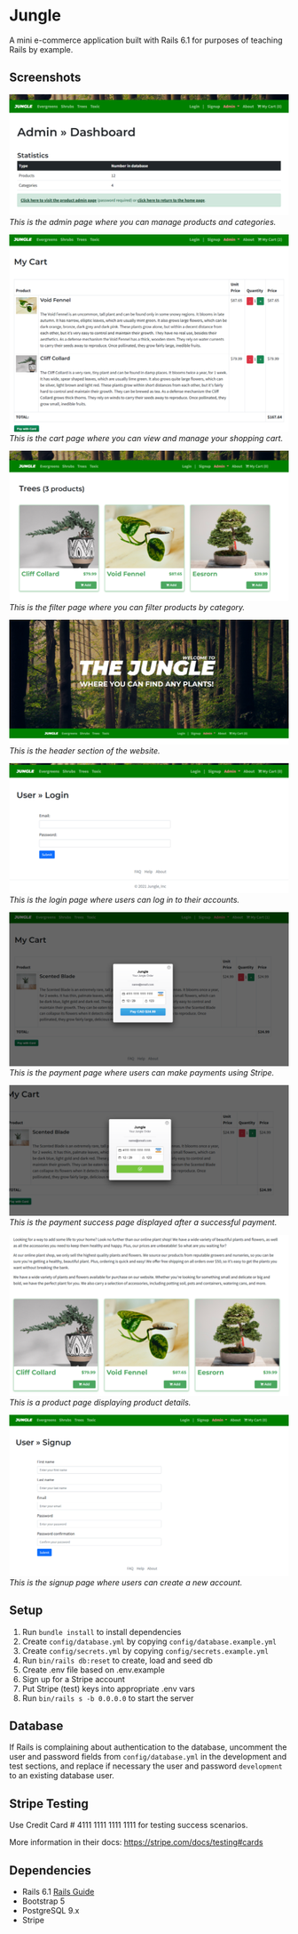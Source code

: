 # Jungle

A mini e-commerce application built with Rails 6.1 for purposes of teaching Rails by example.

## Screenshots

![Admin Page](docs/admin.png)
*This is the admin page where you can manage products and categories.*

![Cart Page](docs/cart.png)
*This is the cart page where you can view and manage your shopping cart.*

![Filter Page](docs/filter.png)
*This is the filter page where you can filter products by category.*

![Header Page](docs/header.png)
*This is the header section of the website.*

![Login Page](docs/login.png)
*This is the login page where users can log in to their accounts.*

![Stripe Payment Page](docs/stripe_payment.png)
*This is the payment page where users can make payments using Stripe.*

![Payment Success Page](docs/payment_success.png)
*This is the payment success page displayed after a successful payment.*

![Product Page](docs/product1.png)
*This is a product page displaying product details.*

![Signup Page](docs/signup.png)
*This is the signup page where users can create a new account.*

## Setup

1. Run `bundle install` to install dependencies
2. Create `config/database.yml` by copying `config/database.example.yml`
3. Create `config/secrets.yml` by copying `config/secrets.example.yml`
4. Run `bin/rails db:reset` to create, load and seed db
5. Create .env file based on .env.example
6. Sign up for a Stripe account
7. Put Stripe (test) keys into appropriate .env vars
8. Run `bin/rails s -b 0.0.0.0` to start the server

## Database

If Rails is complaining about authentication to the database, uncomment the user and password fields from `config/database.yml` in the development and test sections, and replace if necessary the user and password `development` to an existing database user.

## Stripe Testing

Use Credit Card # 4111 1111 1111 1111 for testing success scenarios.

More information in their docs: <https://stripe.com/docs/testing#cards>

## Dependencies

- Rails 6.1 [Rails Guide](http://guides.rubyonrails.org/v6.1/)
- Bootstrap 5
- PostgreSQL 9.x
- Stripe
